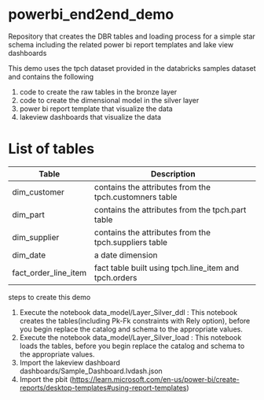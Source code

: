 # powerbi_end2end_demo
Repository that creates the DBR tables and loading process for a simple star schema including the related power bi report templates and lake view dashboards

This demo uses the tpch dataset provided in the databricks samples dataset and contains the following

1. code to create the raw tables in the bronze layer
2. code to create the dimensional model in the silver layer
3. power bi report template that visualize the data
4. lakeview dashboards that visualize the data

# List of tables

| Table      | Description |
| ----------- | ----------- |
| dim_customer | contains the attributes from the tpch.customners table|
| dim_part | contains the attributes from the tpch.part table|
| dim_supplier | contains the attributes from the tpch.suppliers table|
| dim_date | a date dimension|
| fact_order_line_item | fact table built using tpch.line_item and tpch.orders |


steps to create this demo
1. Execute the notebook data_model/Layer_Silver_ddl : This notebook creates the tables(including Pk-Fk constraints with Rely option), before you begin replace the catalog and schema to the appropriate values.
2. Execute the notebook data_model/Layer_Silver_load : This notebook loads the tables, before you begin replace the catalog and schema to the appropriate values.
3. Import the lakeview dashboard dashboards/Sample_Dashboard.lvdash.json
4. Import the pbit (https://learn.microsoft.com/en-us/power-bi/create-reports/desktop-templates#using-report-templates)

